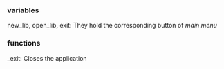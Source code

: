 ### variables
new_lib, open_lib, exit:
They hold the corresponding button of *main menu*


### functions
\_exit:
Closes the application